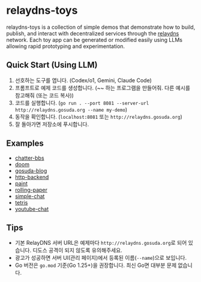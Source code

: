 # relaydns-toys
relaydns-toys is a collection of simple demos that demonstrate how to build, publish, and interact with decentralized services through the [relaydns](https://github.com/gosuda/relaydns) network.
Each toy app can be generated or modified easily using LLMs allowing rapid prototyping and experimentation.

## Quick Start (Using LLM)
1) 선호하는 도구를 엽니다. (Codex/o1, Gemini, Claude Code)
2) 프롬프트로 예제 코드를 생성합니다. (~~ 하는 프로그램을 만들어줘. 다른 예시를 참고해줘 (또는 코드 복사))
3) 코드를 실행합니다. (`go run . --port 8081 --server-url http://relaydns.gosuda.org --name my-demo`)
4) 동작을 확인합니다. (`localhost:8081` 또는 `http://relaydns.gosuda.org`)
5) 잘 돌아가면 저장소에 푸시합니다.

## Examples

- [chatter-bbs](./chatter-bbs/)
- [doom](./doom/)
- [gosuda-blog](./gosuda-blog/)
- [http-backend](./http-backend/)
- [paint](./paint/)
- [rolling-paper](./rolling-paper/)
- [simple-chat](./simple-chat/)
- [tetris](./tetris/)
- [youtube-chat](./youtube-chat/)

## Tips
- 기본 RelayDNS 서버 URL은 예제마다 `http://relaydns.gosuda.org`로 되어 있습니다. 디도스 공격이 되지 않도록 유의해주세요.
- 광고가 성공하면 서버 UI(관리 페이지)에서 등록된 이름(`--name`)으로 보입니다.
- Go 버전은 `go.mod` 기준(Go 1.25+)을 권장합니다. 최신 Go면 대부분 문제 없습니다.
